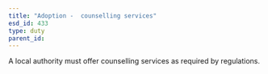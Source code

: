 ```yaml
---
title: "Adoption -  counselling services"
esd_id: 433
type: duty
parent_id:  
---
```


A local authority must offer counselling services as required by regulations.

